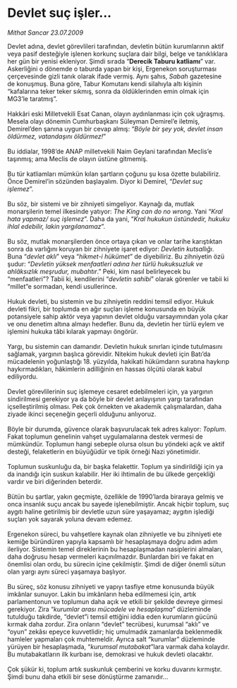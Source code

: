 # Devlet suç işler...

*Mithat Sancar 23.07.2009*

<div class="taraf_structure_2col_1zq">
<div class="margen_n">



 <p>Devlet adına, devlet görevlileri tarafından, devletin bütün kurumlarının aktif veya pasif desteğiyle işlenen korkunç suçlara dair bilgi, belge ve tanıklıklara her gün bir yenisi ekleniyor. Şimdi sırada “<b>Derecik Taburu katliamı</b>” var. Askerliğini o dönemde o taburda yapan bir kişi, Ergenekon soruşturması çerçevesinde gizli tanık olarak ifade vermiş. Aynı şahıs, <i>Sabah</i> gazetesine de konuşmuş. Buna göre, Tabur Komutanı kendi silahıyla altı kişinin “kafalarına teker teker sıkmış, sonra da öldüklerinden emin olmak için MG3’le taratmış”. <br/><br/>Hakkâri eski Milletvekili Esat Canan, olayın aydınlanması için çok uğraşmış. Mesela olayı dönemin Cumhurbaşkanı Süleyman Demirel’e iletmiş, Demirel’den şanına uygun bir cevap almış: “<i>Böyle bir şey yok, devlet insan öldürmez, vatandaşını öldürmez!</i>” <br/><br/>Bu iddialar, 1998’de ANAP milletvekili Naim Geylani tarafından Meclis’e taşınmış; ama Meclis de olayın üstüne gitmemiş. <br/><br/>Bu tür katliamları mümkün kılan şartların çoğunu şu kısa özette bulabiliriz. Önce Demirel’in sözünden başlayalım. Diyor ki Demirel, “<i>Devlet suç işlemez</i>”. <br/><br/>Bu söz, bir sistemi ve bir zihniyeti simgeliyor. Kaynağı da, mutlak monarşilerin temel ilkesinde yatıyor: <i>The King can do no wrong</i>. Yani “<i>Kral hata yapmaz/ suç işlemez</i>”. Daha da yani, “<i>Kral hukukun üstündedir, hukuku ihlal edebilir, lakin yargılanamaz</i>”. <br/><br/>Bu söz, mutlak monarşilerden önce ortaya çıkan ve onlar tarihe karıştıktan sonra da varlığını koruyan bir zihniyete işaret ediyor: <i>Devletin kutsallığı</i>. Buna “<i>devlet aklı</i>” veya “<i>hikmet-i hükümet</i>” de diyebiliriz. Bu zihniyetin özü şudur: “<i>Devletin yüksek menfaatleri adına her türlü hukuksuzluk ve ahlâksızlık meşrudur, mubahtır</i>.” Peki, kim nasıl belirleyecek bu “menfaatleri”? Tabii ki, kendilerini “<i>devletin sahibi</i>” olarak görenler ve tabii ki “millet”e sormadan, kendi usullerince. <br/><br/>Hukuk devleti, bu sistemin ve bu zihniyetin reddini temsil ediyor. Hukuk devleti fikri, bir toplumda en ağır suçları işleme konusunda en büyük potansiyele sahip aktör veya yapının devlet olduğu varsayımından yola çıkar ve onu denetim altına almayı hedefler. Bunu da, devletin her türlü eylem ve işlemini hukuka tâbi kılarak yapmayı öngörür. <br/><br/>Yargı, bu sistemin can damarıdır. Devletin hukuk sınırları içinde tutulmasını sağlamak, yargının başlıca görevidir. Nitekim hukuk devleti için Batı’da mücadelenin yoğunlaştığı 18. yüzyılda, hakikati hükümdarın suratına haykırıp haykırmadıkları, hâkimlerin adilliğinin en hassas ölçütü olarak kabul ediliyordu. <br/><br/>Devlet görevlilerinin suç işlemeye cesaret edebilmeleri için, ya yargının sindirilmesi gerekiyor ya da böyle bir devlet anlayışının yargı tarafından içselleştirilmiş olması. Pek çok örnekten ve akademik çalışmalardan, daha ziyade ikinci seçeneğin geçerli olduğunu anlıyoruz. <br/><br/>Böyle bir durumda, güvence olarak başvurulacak tek adres kalıyor: <i>Toplum</i>. Fakat toplumun genelinin vahşet uygulamalarına destek vermesi de mümkündür. Toplumun hangi sebeple olursa olsun bu yöndeki açık ve aktif desteği, felaketlerin en büyüğüdür ve tipik örneği Nazi yönetimidir. <br/><br/>Toplumun suskunluğu da, bir başka felakettir. Toplum ya sindirildiği için ya da inandığı için suskun kalabilir. Her iki ihtimalin de bu ülkede gerçekliği vardır ve biri diğerinden beterdir. <br/><br/>Bütün bu şartlar, yakın geçmişte, özellikle de 1990’larda biraraya gelmiş ve onca insanlık suçu ancak bu sayede işlenebilmiştir. Ancak hiçbir toplum, suç aygıtı haline getirilmiş bir devletle uzun süre yaşayamaz; aygıtın işlediği suçları yok sayarak yoluna devam edemez. <br/><br/>Ergenekon süreci, bu vahşetlere kaynak olan zihniyetle ve bu zihniyeti ete kemiğe büründüren yapıyla kapsamlı bir hesaplaşmaya doğru adım adım ilerliyor. Sistemin temel direklerinin bu hesaplaşmadan nasiplerini almaları, daha doğrusu hesap vermeleri kaçınılmazdır. Bunlardan biri ve fakat en önemlisi olan ordu, bu sürecin içine çekilmiştir. Şimdi de diğer önemli sütun olan yargı aynı süreci yaşamaya başlıyor. <br/><br/>Bu süreç, söz konusu zihniyeti ve yapıyı tasfiye etme konusunda büyük imkânlar sunuyor. Lakin bu imkânların heba edilmemesi için, artık parlamentonun ve toplumun daha açık ve etkili bir şekilde devreye girmesi gerekiyor. Zira “<i>kurumlar arası mücadele ve hesaplaşma</i>” düzleminde tutulduğu takdirde, “devlet”i temsil ettiğini iddia eden kurumların gücünü kırmak daha zordur. Zira onların “devlet” tecrübesi, kurumsal “aklı” ve “oyun” zekâsı epeyce kuvvetlidir; hiç umulmadık zamanlarda beklenmedik hamleler yapmaları çok muhtemeldir. Ayrıca salt “kurumlar” düzleminde yürüyen bir hesaplaşmada, “<i>kurumsal mutabakat</i>”lara varmak daha kolaydır. Bu mutabakatların ilk kurbanı ise, demokrasi ve hukuk devleti olacaktır. <br/><br/>Çok şükür ki, toplum artık suskunluk çemberini ve korku duvarını kırmıştır. Şimdi bunu daha etkili bir sese dönüştürme zamanıdır...</p>
<br/>
<br/>
<br/>



<br/>


<div id="taraf_not">
</div>

</div>


</div>
